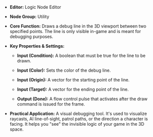 - **Editor:** Logic Node Editor
    
- **Node Group:** Utility
    
- **Core Function:** Draws a debug line in the 3D viewport between two specified points. The line is only visible in-game and is meant for debugging purposes.
    
- **Key Properties & Settings:**
    
    - **Input (Condition):** A boolean that must be true for the line to be drawn.
        
    - **Input (Color):** Sets the color of the debug line.
        
    - **Input (Origin):** A vector for the starting point of the line.
        
    - **Input (Target):** A vector for the ending point of the line.
        
    - **Output (Done):** A flow control pulse that activates after the draw command is issued for the frame.
        
- **Practical Application:** A visual debugging tool. It's used to visualize raycasts, AI line-of-sight, patrol paths, or the direction a character is facing. It helps you "see" the invisible logic of your game in the 3D space.